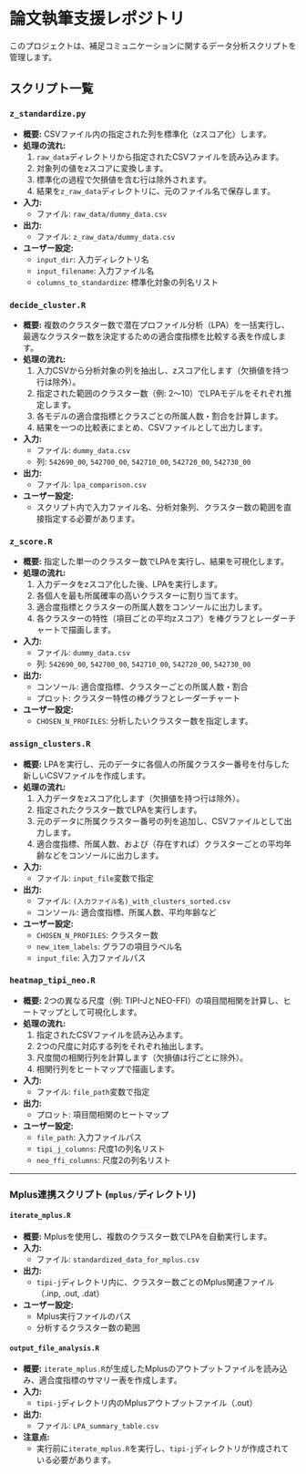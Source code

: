 # 論文執筆支援レポジトリ

このプロジェクトは、補足コミュニケーションに関するデータ分析スクリプトを管理します。

## スクリプト一覧

### `z_standardize.py`

- **概要:** CSVファイル内の指定された列を標準化（zスコア化）します。
- **処理の流れ:**
    1.  `raw_data`ディレクトリから指定されたCSVファイルを読み込みます。
    2.  対象列の値をzスコアに変換します。
    3.  標準化の過程で欠損値を含む行は除外されます。
    4.  結果を`z_raw_data`ディレクトリに、元のファイル名で保存します。
- **入力:**
    -   ファイル: `raw_data/dummy_data.csv`
- **出力:**
    -   ファイル: `z_raw_data/dummy_data.csv`
- **ユーザー設定:**
    -   `input_dir`: 入力ディレクトリ名
    -   `input_filename`: 入力ファイル名
    -   `columns_to_standardize`: 標準化対象の列名リスト

### `decide_cluster.R`

- **概要:** 複数のクラスター数で潜在プロファイル分析（LPA）を一括実行し、最適なクラスター数を決定するための適合度指標を比較する表を作成します。
- **処理の流れ:**
    1.  入力CSVから分析対象の列を抽出し、zスコア化します（欠損値を持つ行は除外）。
    2.  指定された範囲のクラスター数（例: 2〜10）でLPAモデルをそれぞれ推定します。
    3.  各モデルの適合度指標とクラスごとの所属人数・割合を計算します。
    4.  結果を一つの比較表にまとめ、CSVファイルとして出力します。
- **入力:**
    -   ファイル: `dummy_data.csv`
    -   列: `542690_00`, `542700_00`, `542710_00`, `542720_00`, `542730_00`
- **出力:**
    -   ファイル: `lpa_comparison.csv`
- **ユーザー設定:**
    -   スクリプト内で入力ファイル名、分析対象列、クラスター数の範囲を直接指定する必要があります。

### `z_score.R`

- **概要:** 指定した単一のクラスター数でLPAを実行し、結果を可視化します。
- **処理の流れ:**
    1.  入力データをzスコア化した後、LPAを実行します。
    2.  各個人を最も所属確率の高いクラスターに割り当てます。
    3.  適合度指標とクラスターの所属人数をコンソールに出力します。
    4.  各クラスターの特性（項目ごとの平均zスコア）を棒グラフとレーダーチャートで描画します。
- **入力:**
    -   ファイル: `dummy_data.csv`
    -   列: `542690_00`, `542700_00`, `542710_00`, `542720_00`, `542730_00`
- **出力:**
    -   コンソール: 適合度指標、クラスターごとの所属人数・割合
    -   プロット: クラスター特性の棒グラフとレーダーチャート
- **ユーザー設定:**
    -   `CHOSEN_N_PROFILES`: 分析したいクラスター数を指定します。

### `assign_clusters.R`

- **概要:** LPAを実行し、元のデータに各個人の所属クラスター番号を付与した新しいCSVファイルを作成します。
- **処理の流れ:**
    1.  入力データをzスコア化します（欠損値を持つ行は除外）。
    2.  指定されたクラスター数でLPAを実行します。
    3.  元のデータに所属クラスター番号の列を追加し、CSVファイルとして出力します。
    4.  適合度指標、所属人数、および（存在すれば）クラスターごとの平均年齢などをコンソールに出力します。
- **入力:**
    -   ファイル: `input_file`変数で指定
- **出力:**
    -   ファイル: `(入力ファイル名)_with_clusters_sorted.csv`
    -   コンソール: 適合度指標、所属人数、平均年齢など
- **ユーザー設定:**
    -   `CHOSEN_N_PROFILES`: クラスター数
    -   `new_item_labels`: グラフの項目ラベル名
    -   `input_file`: 入力ファイルパス

### `heatmap_tipi_neo.R`

- **概要:** 2つの異なる尺度（例: TIPI-JとNEO-FFI）の項目間相関を計算し、ヒートマップとして可視化します。
- **処理の流れ:**
    1.  指定されたCSVファイルを読み込みます。
    2.  2つの尺度に対応する列をそれぞれ抽出します。
    3.  尺度間の相関行列を計算します（欠損値は行ごとに除外）。
    4.  相関行列をヒートマップで描画します。
- **入力:**
    -   ファイル: `file_path`変数で指定
- **出力:**
    -   プロット: 項目間相関のヒートマップ
- **ユーザー設定:**
    -   `file_path`: 入力ファイルパス
    -   `tipi_j_columns`: 尺度1の列名リスト
    -   `neo_ffi_columns`: 尺度2の列名リスト

---

### Mplus連携スクリプト (`mplus/`ディレクトリ)

#### `iterate_mplus.R`

- **概要:** Mplusを使用し、複数のクラスター数でLPAを自動実行します。
- **入力:**
    -   ファイル: `standardized_data_for_mplus.csv`
- **出力:**
    -   `tipi-j`ディレクトリ内に、クラスター数ごとのMplus関連ファイル（.inp, .out, .dat）
- **ユーザー設定:**
    -   Mplus実行ファイルのパス
    -   分析するクラスター数の範囲

#### `output_file_analysis.R`

- **概要:** `iterate_mplus.R`が生成したMplusのアウトプットファイルを読み込み、適合度指標のサマリー表を作成します。
- **入力:**
    -   `tipi-j`ディレクトリ内のMplusアウトプットファイル（.out）
- **出力:**
    -   ファイル: `LPA_summary_table.csv`
- **注意点:**
    -   実行前に`iterate_mplus.R`を実行し、`tipi-j`ディレクトリが作成されている必要があります。